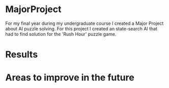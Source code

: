 # MajorProject
For my final year during my undergraduate course I created a Major Project about AI puzzle solving. For this project I created an state-search AI that had to find solution for the 'Rush Hour' puzzle game.

# Results


# Areas to improve in the future